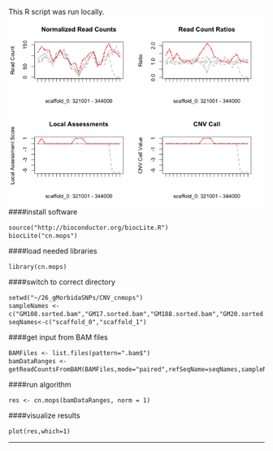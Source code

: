 This R script was run locally.
![Alt text](./Rplot.png?raw=true "Plots")
####install software
```
source("http://bioconductor.org/biocLite.R")
biocLite("cn.mops")
```
####load needed libraries
```
library(cn.mops)
```
####switch to correct directory
```
setwd("~/26_gMorbidaSNPs/CNV_cnmops")
sampleNames <-c("GM108.sorted.bam","GM17.sorted.bam","GM188.sorted.bam","GM20.sorted.bam","GM205.sorted.bam")
seqNames<-c("scaffold_0","scaffold_1")
```
####get input from BAM files
```
BAMFiles <- list.files(pattern=".bam$")
bamDataRanges <- getReadCountsFromBAM(BAMFiles,mode="paired",refSeqName=seqNames,sampleNames=sampleNames)
```
####run algorithm
```
res <- cn.mops(bamDataRanges, norm = 1)
```
####visualize results
```
plot(res,which=1)
```
---
